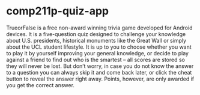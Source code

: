 # comp211p-quiz-app

TrueorFalse is a free non-award winning trivia game developed for Android devices. It is a five-question quiz designed to challenge your knowledge about U.S. presidents, historical monuments like the Great Wall or simply about the UCL student lifestyle. It is up to you to choose whether you want to play it by yourself improving your general knowledge, or decide to play against a friend to find out who is the smartest – all scores are stored so they will never be lost. But don’t worry, in case you do not know the answer to a question you can always skip it and come back later, or click the cheat button to reveal the answer right away. Points, however, are only awarded if you get the correct answer.
